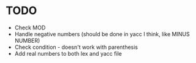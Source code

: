 # TODO
-  Check MOD
-  Handle negative numbers (should be done in yacc I think, like MINUS NUMBER)
-  Check condition - doesn't work with parenthesis
-  Add real numbers to both lex and yacc file
